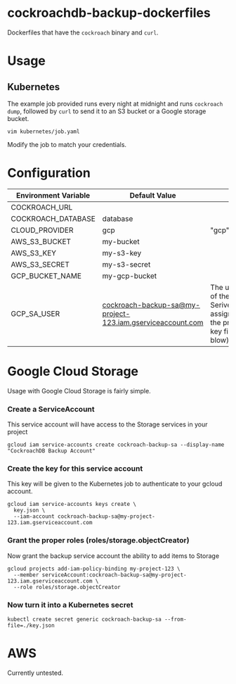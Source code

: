 # cockroachdb-backup-dockerfiles

Dockerfiles that have the `cockroach` binary and `curl`.

# Usage

## Kubernetes

The example job provided runs every night at midnight and runs `cockroach dump`, followed by `curl` to send it to an S3 bucket or a Google storage bucket.

```
vim kubernetes/job.yaml
```

Modify the job to match your credentials.

# Configuration

| Environment Variable | Default Value  | |
|----------------------|----------------|-|
| COCKROACH_URL        |     | |
| COCKROACH_DATABASE   | database       | |
| CLOUD_PROVIDER       | gcp            | "gcp" or "aws |
| AWS_S3_BUCKET        | my-bucket      | |
| AWS_S3_KEY           | my-s3-key      | |
| AWS_S3_SECRET        | my-s3-secret   | |
| GCP_BUCKET_NAME      | my-gcp-bucket  | |
| GCP_SA_USER          | cockroach-backup-sa@my-project-123.iam.gserviceaccount.com | The username of the SeriveAccount assigned to the provided key file (see blow) |

# Google Cloud Storage

Usage with Google Cloud Storage is fairly simple.

### Create a ServiceAccount

This service account will have access to the Storage services in your project

```
gcloud iam service-accounts create cockroach-backup-sa --display-name "CockroachDB Backup Account"
```

### Create the key for this service account

This key will be given to the Kubernetes job to authenticate to your gcloud account.

```
gcloud iam service-accounts keys create \
  key.json \
  --iam-account cockroach-backup-sa@my-project-123.iam.gserviceaccount.com
```

### Grant the proper roles (roles/storage.objectCreator)

Now grant the backup service account the ability to add items to Storage

```
gcloud projects add-iam-policy-binding my-project-123 \
  --member serviceAccount:cockroach-backup-sa@my-project-123.iam.gserviceaccount.com \
  --role roles/storage.objectCreator
```

### Now turn it into a Kubernetes secret

```
kubectl create secret generic cockroach-backup-sa --from-file=./key.json
```

# AWS

Currently untested.
